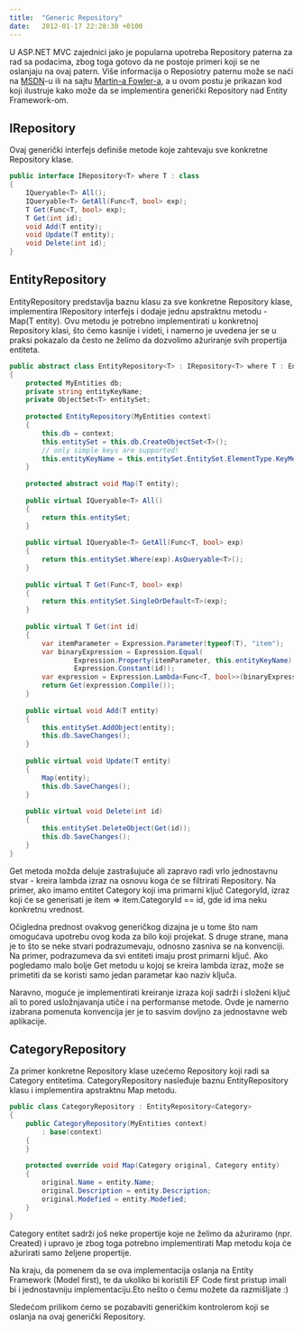 ```yaml
---
title:  "Generic Repository"
date:   2012-01-17 22:28:30 +0100
---
```


U ASP.NET MVC zajednici jako je popularna upotreba Repository paterna za rad sa podacima, zbog toga gotovo da ne postoje primeri koji se ne oslanjaju na ovaj patern. Više informacija o Reposiotry paternu može se naći na [MSDN](http://msdn.microsoft.com/en-us/library/ff649690.aspx)-u ili na sajtu [Martin-a Fowler-a](http://martinfowler.com/eaaCatalog/repository.html), a u ovom postu je prikazan kod koji ilustruje kako može da se implementira generički Repository nad Entity Framework-om.

## IRepository<T>

Ovaj generički interfejs definiše metode koje zahtevaju sve konkretne Repository klase.

```csharp
public interface IRepository<T> where T : class
{
    IQueryable<T> All();
    IQueryable<T> GetAll(Func<T, bool> exp);
    T Get(Func<T, bool> exp);
    T Get(int id);
    void Add(T entity);
    void Update(T entity);
    void Delete(int id);
}
```

## EntityRepository<T>

EntityRepository predstavlja baznu klasu za sve konkretne Repository klase, implementira IRepository interfejs i dodaje jednu apstraktnu metodu - Map(T entity). Ovu metodu je potrebno implementirati u konkretnoj Repository klasi, što ćemo kasnije i videti, i namerno je uvedena jer se u praksi pokazalo da često ne želimo da dozvolimo ažuriranje svih propertija entiteta.

```csharp
public abstract class EntityRepository<T> : IRepository<T> where T : EntityObject
{
    protected MyEntities db;
    private string entityKeyName;
    private ObjectSet<T> entitySet;
 
    protected EntityRepository(MyEntities context)
    {
        this.db = context;
        this.entitySet = this.db.CreateObjectSet<T>();
        // only simple keys are supported!
        this.entityKeyName = this.entitySet.EntitySet.ElementType.KeyMembers[0].Name;
    }
 
    protected abstract void Map(T entity);
 
    public virtual IQueryable<T> All()
    {
        return this.entitySet;
    }
 
    public virtual IQueryable<T> GetAll(Func<T, bool> exp)
    {
        return this.entitySet.Where(exp).AsQueryable<T>();
    }
 
    public virtual T Get(Func<T, bool> exp)
    {
        return this.entitySet.SingleOrDefault<T>(exp);
    }
 
    public virtual T Get(int id)
    {
        var itemParameter = Expression.Parameter(typeof(T), "item");
        var binaryExpression = Expression.Equal(
                Expression.Property(itemParameter, this.entityKeyName),
                Expression.Constant(id));
        var expression = Expression.Lambda<Func<T, bool>>(binaryExpression, new[] { itemParameter });
        return Get(expression.Compile());
    }
 
    public virtual void Add(T entity)
    {
        this.entitySet.AddObject(entity);
        this.db.SaveChanges();
    }
     
    public virtual void Update(T entity)
    {
        Map(entity);
        this.db.SaveChanges();
    }
 
    public virtual void Delete(int id)
    {
        this.entitySet.DeleteObject(Get(id));
        this.db.SaveChanges();
    }
}
```

Get metoda možda deluje zastrašujuće ali zapravo radi vrlo jednostavnu stvar - kreira lambda izraz na osnovu koga će se filtrirati Repository. Na primer, ako imamo entitet Category koji ima primarni ključ CategoryId, izraz koji će se generisati je item => item.CategoryId == id, gde id ima neku konkretnu vrednost.

Očigledna prednost ovakvog generičkog dizajna je u tome što nam omogućava upotrebu ovog koda za bilo koji projekat. S druge strane, mana je to što se neke stvari podrazumevaju, odnosno zasniva se na konvenciji. Na primer, podrazumeva da svi entiteti imaju prost primarni ključ. Ako pogledamo malo bolje Get metodu u kojoj se kreira lambda izraz, može se primetiti da se koristi samo jedan parametar kao naziv ključa.

Naravno, moguće je implementirati kreiranje izraza koji sadrži i složeni ključ ali to pored usložnjavanja utiče i na performanse metode. Ovde je namerno izabrana pomenuta konvencija jer je to sasvim dovljno za jednostavne web aplikacije.

## CategoryRepository

Za primer konkretne Repository klase uzećemo Repository koji radi sa Category entitetima. CategoryRepository nasleđuje baznu EntityRepository klasu i implementira apstraktnu Map metodu.

```csharp
public class CategoryRepository : EntityRepository<Category>
{
    public CategoryRepository(MyEntities context)
        : base(context)
    {
    }
 
    protected override void Map(Category original, Category entity)
    {
        original.Name = entity.Name;
        original.Description = entity.Description;
        original.Modefied = entity.Modefied;
    }
}
```

Category entitet sadrži još neke propertije koje ne želimo da ažuriramo (npr. Created) i upravo je zbog toga potrebno implementirati Map metodu koja će ažurirati samo željene propertije.

Na kraju, da pomenem da se ova implementacija oslanja na Entity Framework (Model first), te da ukoliko bi koristili EF Code first pristup imali bi i jednostavniju implementaciju.Eto nešto o čemu možete da razmišljate :)

Sledećom prilikom ćemo se pozabaviti generičkim kontrolerom koji se oslanja na ovaj generički Repository.

